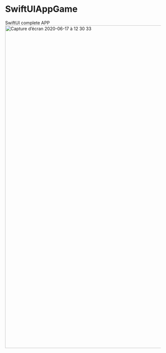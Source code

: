 # SwiftUIAppGame
SwiftUI complete APP
<img width="1046" alt="Capture d’écran 2020-06-17 à 12 30 33" src="https://user-images.githubusercontent.com/64682028/84887687-6daf2800-b096-11ea-9270-a1cdecff1756.png">
